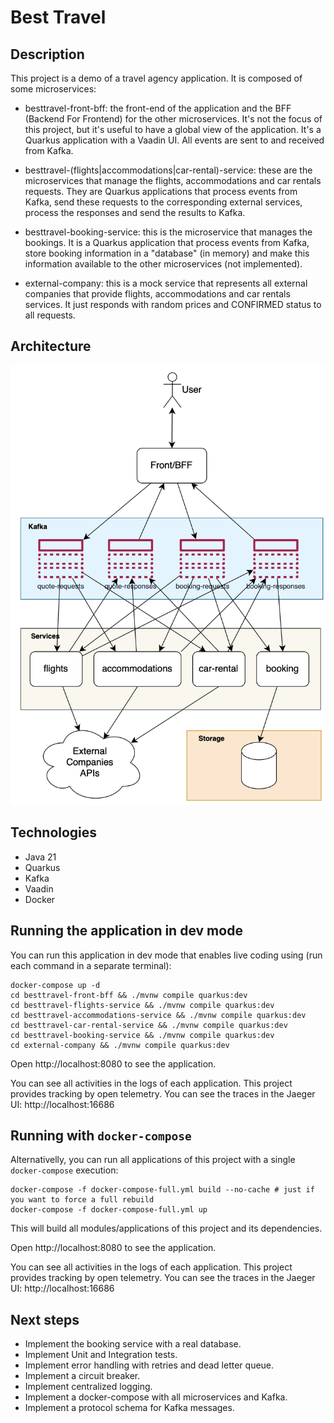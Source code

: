 # Best Travel

## Description

This project is a demo of a travel agency application. It is composed of some microservices:

- besttravel-front-bff: the front-end of the application and the BFF (Backend For Frontend) for the other microservices.
  It's not the focus of this project, but it's useful to have a global view of the application. It's a Quarkus
  application with a Vaadin UI. All events are sent to and received from Kafka.

- besttravel-(flights|accommodations|car-rental)-service: these are the microservices that manage the flights,
  accommodations and car rentals requests. They are Quarkus applications that process events from Kafka, send these
  requests to the corresponding external services, process the responses and send the results to Kafka.

- besttravel-booking-service: this is the microservice that manages the bookings. It is a Quarkus application that
  process events from Kafka, store booking information in a "database" (in memory) and make this information available
  to the other microservices (not implemented).

- external-company: this is a mock service that represents all external companies that provide flights, accommodations
  and car rentals services. It just responds with random prices and CONFIRMED status to all requests.

## Architecture

![Architecture](docs/architecture.png)

## Technologies

- Java 21
- Quarkus
- Kafka
- Vaadin
- Docker

## Running the application in dev mode

You can run this application in dev mode that enables live coding using (run each command in a separate terminal):

```shell script
docker-compose up -d
cd besttravel-front-bff && ./mvnw compile quarkus:dev
cd besttravel-flights-service && ./mvnw compile quarkus:dev
cd besttravel-accommodations-service && ./mvnw compile quarkus:dev
cd besttravel-car-rental-service && ./mvnw compile quarkus:dev
cd besttravel-booking-service && ./mvnw compile quarkus:dev
cd external-company && ./mvnw compile quarkus:dev
```

Open http://localhost:8080 to see the application.

You can see all activities in the logs of each application. This project provides tracking by open telemetry. You can
see the traces in the Jaeger UI: http://localhost:16686

## Running with `docker-compose`

Alternativelly, you can run all applications of this project with a single `docker-compose` execution:

```shell script
docker-compose -f docker-compose-full.yml build --no-cache # just if you want to force a full rebuild
docker-compose -f docker-compose-full.yml up
```

This will build all modules/applications of this project and its dependencies.

Open http://localhost:8080 to see the application.

You can see all activities in the logs of each application. This project provides tracking by open telemetry. You can
see the traces in the Jaeger UI: http://localhost:16686

## Next steps

- Implement the booking service with a real database.
- Implement Unit and Integration tests.
- Implement error handling with retries and dead letter queue.
- Implement a circuit breaker.
- Implement centralized logging.
- Implement a docker-compose with all microservices and Kafka.
- Implement a protocol schema for Kafka messages.
